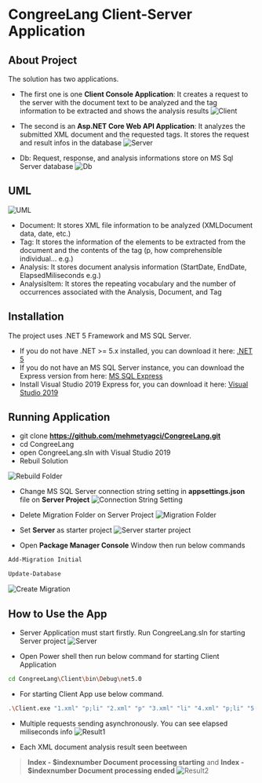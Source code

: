 # CongreeLang Client-Server Application
## About Project
The solution has two applications. 
- The first one is one **Client Console Application**: It creates a request to the server with the document text to be analyzed and the tag information to be extracted and shows the analysis results
![Client](https://github.com/mehmetyagci/CongreeLang/blob/master/screehshots/1ClientApp.png)

- The second is an **Asp.NET Core Web API Application**: It analyzes the submitted XML document and the requested tags. It stores the request and result infos in the database
![Server](https://github.com/mehmetyagci/CongreeLang/blob/master/screehshots/2Server.png)

- Db: Request, response, and analysis informations store on MS Sql Server database
![Db](https://github.com/mehmetyagci/CongreeLang/blob/master/screehshots/3Db.png)

## UML
![UML](https://github.com/mehmetyagci/CongreeLang/blob/master/screehshots/4UML_Diagram.png)
 - Document: It stores XML file information to be analyzed (XMLDocument data, date, etc.)
 - Tag: It stores the information of the elements to be extracted from the document and the contents of the tag (p, how comprehensible individual...  e.g.)
 - Analysis: It stores document analysis information (StartDate, EndDate, ElapsedMiliseconds e.g.)
 - AnalysisItem: It stores the repeating vocabulary and the number of occurrences associated with the Analysis, Document, and Tag

## Installation 
The project uses .NET 5 Framework and MS SQL Server. 
 - If you do not have .NET >= 5.x installed, you can download it here: [.NET 5](https://dotnet.microsoft.com/download/dotnet/5.0)
 - If you do not have an MS SQL Server instance, you can download the Express version from here: [MS SQL Express](https://www.microsoft.com/tr-tr/sql-server/sql-server-downloads)
 - Install Visual Studio 2019 Express for, you can download it here: [Visual Studio 2019](https://visualstudio.microsoft.com/tr/vs/express/) 

## Running Application
 - git clone **https://github.com/mehmetyagci/CongreeLang.git**
 - cd CongreeLang
 - open CongreeLang.sln with Visual Studio 2019
 - Rebuil Solution

![Rebuild Folder](https://github.com/mehmetyagci/CongreeLang/blob/master/screehshots/7Rebuild.png)

 - Change MS SQL Server connection string setting in **appsettings.json** file on **Server Project**
![Connection String Setting](https://github.com/mehmetyagci/CongreeLang/blob/master/screehshots/5ConnString.png)

 - Delete Migration Folder on Server Project
![Migration Folder](https://github.com/mehmetyagci/CongreeLang/blob/master/screehshots/6DeleteMigrationFolder.png)

 - Set **Server** as starter project
![Server starter project](https://github.com/mehmetyagci/CongreeLang/blob/master/screehshots/8SetServerStarterProject.png)

 - Open **Package Manager Console** Window then run below commands
 ```bash
 Add-Migration Initial 
 ```

 ```bash
 Update-Database 
 ```
![Create Migration](https://github.com/mehmetyagci/CongreeLang/blob/master/screehshots/9CreateMigration.png)


## How to Use the App
 - Server Application must start firstly. Run CongreeLang.sln for starting Server project
![Server](https://github.com/mehmetyagci/CongreeLang/blob/master/screehshots/2Server.png)

- Open Power shell then run below command for starting Client Application
 ```bash
 cd CongreeLang\Client\bin\Debug\net5.0
  ```

- For starting Client App use below command.
 ```bash
.\Client.exe "1.xml" "p;li" "2.xml" "p" "3.xml" "li" "4.xml" "p;li" "5.xml" "p" "6.xml" "li" "7.xml" "p;li" "8.xml" "p" "9.xml" "li"
 ```

- Multiple requests sending asynchronously. You can see elapsed miliseconds info
![Result1](https://github.com/mehmetyagci/CongreeLang/blob/master/screehshots/10Result.png)

- Each XML document analysis result seen beetween 
>**Index - $indexnumber Document processing starting** 
and 
>**Index - $indexnumber Document processing ended**
![Result2](https://github.com/mehmetyagci/CongreeLang/blob/master/screehshots/11Result.png)